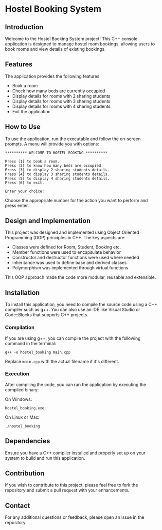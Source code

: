 # Hostel Booking System

## Introduction
Welcome to the Hostel Booking System project! This C++ console application is designed to manage hostel room bookings, allowing users to book rooms and view details of existing bookings.

## Features
The application provides the following features:

- Book a room  
- Check how many beds are currently occupied
- Display details for rooms with 2 sharing students
- Display details for rooms with 3 sharing students
- Display details for rooms with 4 sharing students
- Exit the application

## How to Use
To use the application, run the executable and follow the on-screen prompts. A menu will provide you with options: 

```
********** WELCOME TO HOSTEL BOOKING **********

Press [1] to book a room.
Press [2] to know how many beds are occupied. 
Press [3] to display 2 sharing students details.
Press [4] to display 3 sharing students details.
Press [5] to display 4 sharing students details.
Press [6] to exit.

Enter your choice:
```

Choose the appropriate number for the action you want to perform and press enter.

## Design and Implementation
This project was designed and implemented using Object Oriented Programming (OOP) principles in C++. The key aspects are:

- Classes were defined for Room, Student, Booking etc. 
- Member functions were used to encapsulate behavior
- Constructor and destructor functions were used where needed
- Inheritance was used to define base and derived classes
- Polymorphism was implemented through virtual functions

This OOP approach made the code more modular, reusable and extensible.

## Installation
To install this application, you need to compile the source code using a C++ compiler such as g++. You can also use an IDE like Visual Studio or Code::Blocks that supports C++ projects.

### Compilation
If you are using g++, you can compile the project with the following command in the terminal:

```
g++ -o hostel_booking main.cpp
```

Replace `main.cpp` with the actual filename if it's different. 

### Execution
After compiling the code, you can run the application by executing the compiled binary:

On Windows:
```
hostel_booking.exe
``` 

On Linux or Mac:   
```
./hostel_booking
```

## Dependencies
Ensure you have a C++ compiler installed and properly set up on your system to build and run this application.

## Contribution
If you wish to contribute to this project, please feel free to fork the repository and submit a pull request with your enhancements.

## Contact
For any additional questions or feedback, please open an issue in the repository.
